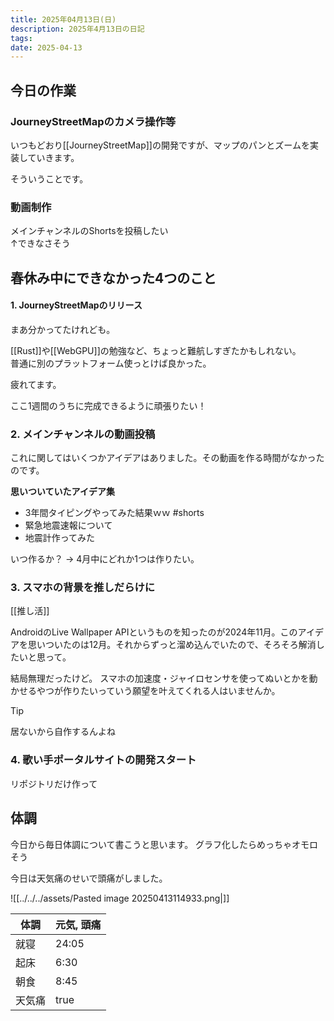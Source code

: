 ```yaml
---
title: 2025年04月13日(日)
description: 2025年4月13日の日記
tags: 
date: 2025-04-13
---
```

## 今日の作業
### JourneyStreetMapのカメラ操作等
いつもどおり[[JourneyStreetMap]]の開発ですが、マップのパンとズームを実装していきます。

そういうことです。
### 動画制作
メインチャンネルのShortsを投稿したい  
↑できなさそう
## 春休み中にできなかった4つのこと
#### 1. JourneyStreetMapのリリース
まあ分かってたけれども。

[[Rust]]や[[WebGPU]]の勉強など、ちょっと難航しすぎたかもしれない。  
普通に別のプラットフォーム使っとけば良かった。

疲れてます。

ここ1週間のうちに完成できるように頑張りたい！
### 2. メインチャンネルの動画投稿
これに関してはいくつかアイデアはありました。その動画を作る時間がなかったのです。

**思いついていたアイデア集**
- 3年間タイピングやってみた結果ｗｗ #shorts
- 緊急地震速報について
- 地震計作ってみた

いつ作るか？ → 4月中にどれか1つは作りたい。
### 3. スマホの背景を推しだらけに
[[推し活]]

AndroidのLive Wallpaper APIというものを知ったのが2024年11月。このアイデアを思いついたのは12月。それからずっと溜め込んでいたので、そろそろ解消したいと思って。

結局無理だったけど。
スマホの加速度・ジャイロセンサを使ってぬいとかを動かせるやつが作りたいっていう願望を叶えてくれる人はいませんか。

>[!TIP]
>居ないから自作するんよね

### 4. 歌い手ポータルサイトの開発スタート
リポジトリだけ作って

## 体調
今日から毎日体調について書こうと思います。
グラフ化したらめっちゃオモロそう

今日は天気痛のせいで頭痛がしました。

![[../../../assets/Pasted image 20250413114933.png|]]

| 体調  | 元気, 頭痛 |
| --- | ------ |
| 就寝  | 24:05  |
| 起床  | 6:30   |
| 朝食  | 8:45   |
| 天気痛 | true   |

